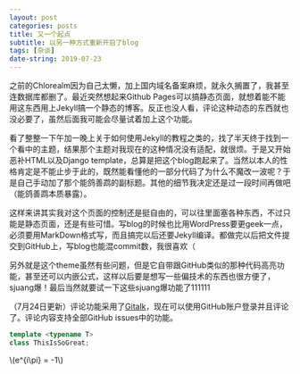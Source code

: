 ```yaml
---
layout: post
categories: posts
title: 又一个起点
subtitle: 以另一种方式重新开启了blog
tags: [杂谈]
date-string: 2019-07-23
---
```

之前的Chlorealm因为自己太懒，加上国内域名备案麻烦，就永久搁置了，我甚至连数据库都删了。最近突然想起来Github Pages可以搞静态页面，就想着能不能用这东西用上Jekyll搞一个静态的博客。反正也没人看，评论这种动态的东西就也没必要了，虽然后面我可能会尽量试着加上这个功能。

看了整整一下午加一晚上关于如何使用Jekyll的教程之类的，找了半天终于找到一个看中的主题，结果那个主题对我现在的这种情况没有适配，就很烦。于是又开始恶补HTML以及Django template，总算是把这个blog跑起来了。当然以本人的性格肯定是不能止步于此的，既然能看懂他的一部分代码了为什么不魔改一波呢？于是自己手动加了那个能鸽善鹉的副标题。其他的细节我决定还是过一段时间再做吧（能鸽善鹉本质暴露）。

这样来讲其实我对这个页面的控制还是挺自由的，可以往里面塞各种东西，不过只能是静态页面，还是有些可惜。写blog的时候也比用WordPress要更geek一点，必须要用MarkDown格式写，而且搞完以后还要Jekyll编译。都做完以后把文件提交到GitHub上，写blog也能混commit数，我很喜欢（

另外就是这个theme虽然有些问题，但是它自带跟GitHub类似的那种代码高亮功能，甚至还可以内嵌公式，这样以后要是想写一些偏技术的东西也很方便了，sjuang爆！最后当然就要试一下这些sjuang爆功能了111111

（7月24日更新）评论功能采用了[Gitalk](https://github.com/gitalk/gitalk)，现在可以使用GitHub账户登录并且评论了。评论内容支持全部GitHub issues中的功能。

```cpp
template <typename T>
class ThisIsSoGreat;
```
\\(e^{i\pi} = -1\\)
